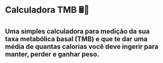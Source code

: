 # Calculadora TMB 🖩🍎

## Uma simples calculadora para medição da sua taxa metabólica basal (TMB) e que te dar uma média de quantas calorias você deve ingerir para manter, perder e ganhar peso.
